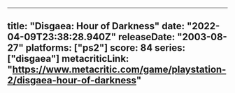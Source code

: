 
---
title: "Disgaea: Hour of Darkness"
date: "2022-04-09T23:38:28.940Z"
releaseDate: "2003-08-27"
platforms: ["ps2"]
score: 84
series: ["disgaea"]
metacriticLink: "https://www.metacritic.com/game/playstation-2/disgaea-hour-of-darkness"
---
